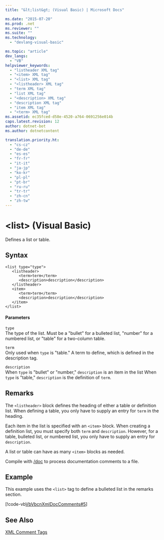 ```yaml
---
title: "&lt;list&gt; (Visual Basic) | Microsoft Docs"

ms.date: "2015-07-20"
ms.prod: .net
ms.reviewer: ""
ms.suite: ""
ms.technology: 
  - "devlang-visual-basic"

ms.topic: "article"
dev_langs: 
  - "VB"
helpviewer_keywords: 
  - "listheader XML tag"
  - "<item> XML tag"
  - "<list> XML tag"
  - "<listheader> XML tag"
  - "term XML tag"
  - "list XML tag"
  - "<description> XML tag"
  - "description XML tag"
  - "item XML tag"
  - "<term> XML tag"
ms.assetid: ec35fced-d58e-4520-a764-0691256e014b
caps.latest.revision: 12
author: dotnet-bot
ms.author: dotnetcontent

translation.priority.ht: 
  - "cs-cz"
  - "de-de"
  - "es-es"
  - "fr-fr"
  - "it-it"
  - "ja-jp"
  - "ko-kr"
  - "pl-pl"
  - "pt-br"
  - "ru-ru"
  - "tr-tr"
  - "zh-cn"
  - "zh-tw"
---
```

# &lt;list&gt; (Visual Basic)
Defines a list or table.  
  
## Syntax  
  
```  
<list type="type">  
   <listheader>  
      <term>term</term>  
      <description>description</description>  
   </listheader>  
   <item>  
      <term>term</term>  
      <description>description</description>  
   </item>  
</list>  
```  
  
#### Parameters  
 `type`  
 The type of the list. Must be a "bullet" for a bulleted list, "number" for a numbered list, or "table" for a two-column table.  
  
 `term`  
 Only used when `type` is "table." A term to define, which is defined in the description tag.  
  
 `description`  
 When `type` is "bullet" or "number," `description` is an item in the list When `type` is "table," `description` is the definition of `term`.  
  
## Remarks  
 The `<listheader>` block defines the heading of either a table or definition list. When defining a table, you only have to supply an entry for `term` in the heading.  
  
 Each item in the list is specified with an `<item>` block. When creating a definition list, you must specify both `term` and `description`. However, for a table, bulleted list, or numbered list, you only have to supply an entry for `description`.  
  
 A list or table can have as many `<item>` blocks as needed.  
  
 Compile with [/doc](../../../visual-basic/reference/command-line-compiler/doc.md) to process documentation comments to a file.  
  
## Example  
 This example uses the `<list>` tag to define a bulleted list in the remarks section.  
  
 [!code-vb[VbVbcnXmlDocComments#5](../../../visual-basic/language-reference/xmldoc/codesnippet/VisualBasic/list_1.vb)]  
  
## See Also  
 [XML Comment Tags](../../../visual-basic/language-reference/xmldoc/recommended-xml-tags-for-documentation-comments.md)